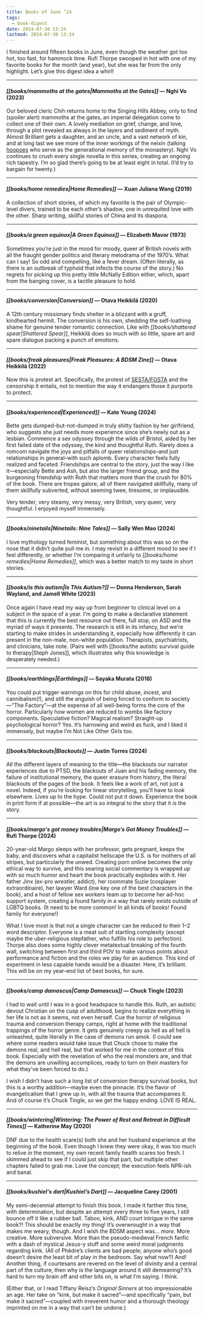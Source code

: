 ```yaml
---
title: Books of June ’24
tags:
  - book-digest
date: 2024-07-30 13:24
lastmod: 2024-07-30 13:24
---
```

I finished around fifteen books in June, even though the weather got too hot, too fast, for hammock time. Rufi Thorpe swooped in hot with one of my favorite books for the month (and year), but she was far from the only highlight. Let’s give this digest idea a whirl!

---

#### *[[books/mammoths at the gates|Mammoths at the Gates]]* — Nghi Vo (2023)
Our beloved cleric Chih returns home to the Singing Hills Abbey, only to find (spoiler alert) mammoths at the gates, an imperial delegation come to collect one of their own. A lovely mediation on grief, change, and love, through a plot revealed as always in the layers and sediment of myth. Almost Brilliant gets a daughter, and an uncle, and a vast network of kin, and at long last we see more of the inner workings of the neixin (talking [hoopoes](https://en.wikipedia.org/wiki/Eurasian_hoopoe) who serve as the generational memory of the monastery). Nghi Vo continues to crush every single novella in this series, creating an ongoing rich tapestry. I’m so glad there’s going to be at least eight in total. (I’d try to bargain for twenty.)

---
#### *[[books/home remedies|Home Remedies]]* — Xuan Juliana Wang (2019)
A collection of short stories, of which my favorite is the pair of Olympic-level divers, trained to be each other’s shadow, one in unrequited love with the other. Sharp writing, skillful stories of China and its diaspora. 

---
#### *[[books/a green equinox|A Green Equinox]]* — Elizabeth Mavor (1973)
Sometimes you’re just in the mood for moody, queer af British novels with all the fraught gender politics and literary melodrama of the 1970’s. What can I say! So odd and compelling, like a fever dream. (Often literally, as there is an outbreak of typhoid that infects the course of the story.) No regrets for picking up this pretty little McNally Edition either, which, apart from the banging cover, is a tactile pleasure to hold.

---
#### *[[books/conversion|Conversion]]* — Otava Heikkilä (2020)
A 12th century missionary finds shelter in a blizzard with a gruff, kindhearted hermit. The conversion is his own, shedding the self-loathing shame for genuine tender romantic connection. Like with *[[books/shattered spear|Shattered Spear]]*, Heikkilä does so much with so little, spare art and spare dialogue packing a punch of emotions. 

---
#### *[[books/freak pleasures|Freak Pleasures: A BDSM Zine]]* — Otava Heikkilä (2022)
Now this is protest art. Specifically, the protest of [SESTA/FOSTA](https://decriminalizesex.work/advocacy/sesta-fosta/what-is-sesta-fosta/) and the censorship it entails, not to mention the way it endangers those it purports to protect. 

---
#### *[[books/experienced|Experienced]]* — Kate Young (2024)
Bette gets dumped-but-not-dumped in truly shitty fashion by her girlfriend, who suggests she just needs more experience since she’s newly out as a lesbian. Commence a sex odyssey through the wilds of Bristol, aided by her first failed date of the odyssey, the kind and thoughtful Ruth. Rarely does a romcom navigate the joys and pitfalls of queer relationships–and just relationships in general–with such aplomb. Every character feels fully realized and faceted. Friendships are central to the story, just the way I like it—especially Bette and Ash, but also the larger friend group, and the burgeoning friendship with Ruth that matters more than the crush for 80% of the book. There are tropes galore, all of them navigated skillfully, many of them skillfully subverted, without seeming twee, tiresome, or implausible.

Very tender, very steamy, very messy, very British, very queer, very thoughtful. I enjoyed myself immensely.

---
#### *[[books/ninetails|Ninetails: Nine Tales]]* — Sally Wen Mao (2024)
I love mythology turned feminist, but something about this was so on the nose that it didn’t quite pull me in. I may revisit in a different mood to see if I feel differently, or whether I’m comparing it unfairly to *[[books/home remedies|Home Remedies]]*, which was a better match to my taste in short stories.

---
#### *[[books/is this autism|Is This Autism?]]* — Donna Henderson, Sarah Wayland, and Jamell White (2023)
Once again I have read my way up from beginner to clinical level on a subject in the space of a year. I’m going to make a declarative statement that this is currently the best resource out there, full stop, on ASD and the myriad of ways it presents. The research is still in its infancy, but we’re starting to make strides in understanding it, especially how differently it can present in the non-male, non-white population. Therapists, psychiatrists, and clinicians, take note. (Pairs well with [[books/the autistic survival guide to therapy|Steph Jones]], which illustrates why this knowledge is desperately needed.)

---
#### *[[books/earthlings|Earthlings]]* — Sayaka Murata (2018)
You could put trigger warnings on this for child abuse, incest, and cannibalism(!), and still the anguish of being forced to conform to society—”The Factory”—at the expense of all well-being forms the core of the horror. Particularly how women are reduced to wombs like factory components. Speculative fiction? Magical realism? Straight-up psychological horror? Yes. It’s harrowing and weird as fuck, and I liked it immensely, but maybe I’m Not Like Other Girls too.

---
#### *[[books/blackouts|Blackouts]]* — Justin Torres (2024)
All the different layers of meaning to the title—the blackouts our narrator experiences due to PTSD, the blackouts of Juan and his fading memory, the failure of institutional memory, the queer erasure from history, the literal blackouts of the pages of the book. It feels like a work of art, not just a novel. Indeed, if you’re looking for linear storytelling, you’ll have to look elsewhere. Lives up to the hype. Could not put it down. Experience the book in print form if at possible—the art is so integral to the story that it *is* the story. 

---
#### *[[books/margo's got money troubles|Margo’s Got Money Troubles]]* — Rufi Thorpe (2024)
20-year-old Margo sleeps with her professor, gets pregnant, keeps the baby, and discovers what a capitalist hellscape the U.S. is for mothers of all stripes, but particularly the unwed. Creating porn online becomes the only ethical way to survive, and this searing social commentary is wrapped up with so much humor and heart the book practically explodes with it. Her father Jinx (ex-pro wrestler, addict), her roommate Suzie (cosplayer extraordinaire), her lawyer Ward (low key one of the best characters in the book), and a host of fellow sex workers team up to become her ad-hoc support system, creating a found family in a way that rarely exists outside of LGBTQ books. (It need to be more common! In all kinds of books! Found family for everyone!)

What I love most is that not a single character can be reduced to their 1–2 word descriptor. Everyone is a meat suit of startling complexity (except maybe the uber-religious stepfather, who fulfills his role to perfection). Thorpe also does some highly clever metatextual breaking of the fourth wall, switching between first and third POV to make various points about performance and fiction and the roles we play for an audience. This kind of experiment in less capable hands would be a disaster. Here, it’s brilliant. This will be on my year-end list of best books, for sure. 

---
#### *[[books/camp damascus|Camp Damascus]]* — Chuck Tingle (2023)
I had to wait until I was in a good headspace to handle this. Ruth, an autistic devout Christian on the cusp of adulthood, begins to realize everything in her life is not as it seems, not even herself. Cue the horror of religious trauma and conversion therapy camps, right at home with the traditional trappings of the horror genre. It gets genuinely creepy as hell as all hell is unleashed, quite literally in the case of demons run amok. (I could see where some readers would take issue that Chuck chose to make the demons real, and hell real, but that worked for me in the context of this book. Especially with the revelation of who the real monsters are, and that the demons are unwilling accomplices, ready to turn on their masters for what they’ve been forced to do.)

I wish I didn’t have such a long list of conversion therapy survival books, but this is a worthy addition—maybe even the pinnacle. It’s the flavor of evangelicalism that I grew up in, with all the trauma that accompanies it. And of course it’s Chuck Tingle, so we get the happy ending. LOVE IS REAL. 

---
#### *[[books/wintering|Wintering: The Power of Rest and Retreat in Difficult Times]]* — Katherine May (2020)
DNF due to the health scare(s) both she and her husband experience at the beginning of the book. Even though I knew they were okay, it was too much to relive in the moment, my own recent family health scares too fresh. I skimmed ahead to see if I could just skip that part, but multiple other chapters failed to grab me. Love the concept; the execution feels NPR-ish and banal.

---
#### *[[books/kushiel's dart|Kushiel’s Dart]]* — Jacqueline Carey (2001)
My semi-decennial attempt to finish this book. I made it farther this time, with determination, but despite an attempt every three to five years, I still bounce off it like a rubber ball. Taboo, kink, AND court intrigue in the same book?! This should be exactly my thing! It’s overwrought in a way that makes me weary, though. And I wish the BDSM aspect was… *more*. More creative. More subversive. More than the pseudo-medieval French fanfic with a dash of mystical Jesus-y stuff and some weird moral judgments regarding kink. (All of Phèdre’s clients are bad people; anyone who’s good doesn’t desire the least bit of play in the bedroom. Say what now?) And! Another thing, if courtesans are revered on the level of divinity and a central part of the culture, then why is the language around it still demeaning? It’s hard to turn my brain off and other bits on, is what I’m saying. I think. 

(Either that, or I read Tiffany Reisz’s *Original Sinners* at too impressionable an age. Her take on “kink, but make it sacred”—and specifically “pain, but make it sacred”—coupled with irreverent humor and a thorough theology imprinted on me in a way that can’t be undone.)
